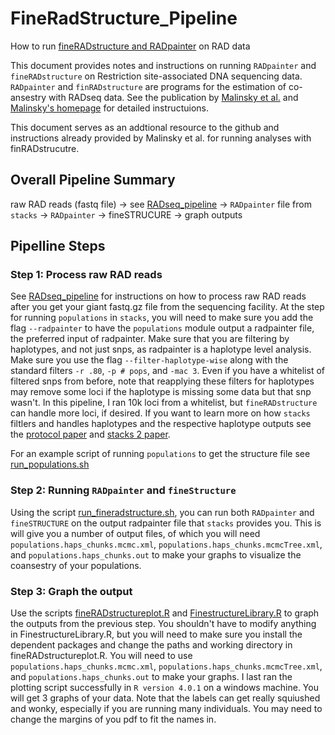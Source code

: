 # FineRadStructure_Pipeline
How to run [fineRADstructure and RADpainter](https://github.com/millanek/fineRADstructure) on RAD data

This document provides notes and instructions on running `RADpainter` and `fineRADstructure` on Restriction site-associated DNA sequencing data. `RADpainter` and `finRADstructure` are programs for the estimation of co-ansestry with RADseq data. See the publication by [Malinsky et al.](https://academic.oup.com/mbe/article/35/5/1284/4883220) and [Malinsky's homepage](https://www.milan-malinsky.org/fineradstructure) for detailed instructuions.

This document serves as an addtional resource to the github and instructions already provided by Malinsky et al. for running analyses with finRADstrucutre. 

## Overall Pipeline Summary
raw RAD reads (fastq file) -> see [RADseq_pipeline](https://github.com/kiralong/RADseq_pipeline) -> `RADpainter` file from `stacks` -> `RADpainter` -> fineSTRUCURE -> graph outputs

## Pipelline Steps

### Step 1: Process raw RAD reads
See [RADseq_pipeline](https://github.com/kiralong/RADseq_pipeline) for instructions on how to process raw RAD reads after you get your giant fastq.gz file from the sequencing facility. At the step for running `populations` in `stacks`, you will need to make sure you add the flag `--radpainter` to have the `populations` module output a radpainter file, the preferred input of radpainter. Make sure that you are filtering by haplotypes, and not just snps, as radpainter is a haplotype level analysis. Make sure you use the flag `--filter-haplotype-wise` along with the standard filters `-r .80`, `-p # pops`, and `-mac 3`. Even if you have a whitelist of filtered snps from before, note that reapplying these filters for haplotypes may  remove some loci if the haplotype is missing some data but that snp wasn't. In this pipeline, I ran 10k loci from a whitelist, but `fineRADstructure` can handle more loci, if desired. If you want to learn more on how `stacks` filtlers and handles haplotypes and the respective haplotype outputs see the [protocol paper](https://www.biorxiv.org/content/10.1101/2021.11.02.466953v1) and [stacks 2 paper](https://onlinelibrary.wiley.com/doi/full/10.1111/mec.15253).

For an example script of running `populations` to get the structure file see [run_populations.sh](run_populations.sh)

### Step 2: Running `RADpainter` and `fineStructure`

Using the script [run_fineradstructure.sh](run_fineradstructure.sh), you can run both `RADpainter` and `fineSTRUCTURE` on the output radpainter file that `stacks` provides you. This is will give you a number of output files, of which you will need `populations.haps_chunks.mcmc.xml`, `populations.haps_chunks.mcmcTree.xml`, and `populations.haps_chunks.out` to make your graphs to visualize the coansestry of your populations. 

### Step 3: Graph the output

Use the scripts [fineRADstructureplot.R](fineRADstructureplot.R) and [FinestructureLibrary.R](FinestructureLibrary.R) to graph the outputs from the previous step. You shouldn't have to modify anything in FinestructureLibrary.R, but you will need to make sure you install the dependent packages and change the paths and working directory in fineRADstructureplot.R. You will need to use `populations.haps_chunks.mcmc.xml`, `populations.haps_chunks.mcmcTree.xml`, and `populations.haps_chunks.out` to make your graphs. I last ran the plotting script successfully in `R version 4.0.1` on a windows machine. You will get 3 graphs of your data. Note that the labels can get really squiushed and wonky, especially if you are running many individuals. You may need to change the margins of you pdf to fit the names in. 
